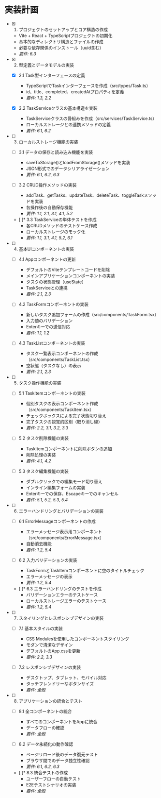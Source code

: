 # 実装計画

- [x] 1. プロジェクトのセットアップとコア構造の作成
  - Vite + React + TypeScriptプロジェクトの初期化
  - 基本的なディレクトリ構造とファイルの作成
  - 必要な依存関係のインストール（uuid含む）
  - _要件: 6.3_

- [x] 2. 型定義とデータモデルの実装
  - [x] 2.1 Task型インターフェースの定義
    - TypeScriptでTaskインターフェースを作成（src/types/Task.ts）
    - id、title、completed、createdAtプロパティを定義
    - _要件: 1.3, 2.2_

  - [x] 2.2 TaskServiceクラスの基本構造を実装
    - TaskServiceクラスの骨組みを作成（src/services/TaskService.ts）
    - ローカルストレージとの連携メソッドの定義
    - _要件: 6.1, 6.2_

- [ ] 3. ローカルストレージ機能の実装
  - [ ] 3.1 データの保存と読み込み機能を実装
    - saveToStorage()とloadFromStorage()メソッドを実装
    - JSON形式でのデータシリアライゼーション
    - _要件: 6.1, 6.2, 6.3_

  - [ ] 3.2 CRUD操作メソッドの実装
    - addTask、getTasks、updateTask、deleteTask、toggleTaskメソッドを実装
    - 各操作後の自動保存機能
    - _要件: 1.1, 2.1, 3.1, 4.1, 5.2_

  - [ ]* 3.3 TaskServiceの単体テストを作成
    - 各CRUDメソッドのテストケース作成
    - ローカルストレージのモック化
    - _要件: 1.1, 3.1, 4.1, 5.2, 6.1_

- [ ] 4. 基本UIコンポーネントの実装
  - [ ] 4.1 Appコンポーネントの更新
    - デフォルトのViteテンプレートコードを削除
    - メインアプリケーションコンポーネントの実装
    - タスクの状態管理（useState）
    - TaskServiceとの連携
    - _要件: 2.1, 2.3_

  - [ ] 4.2 TaskFormコンポーネントの実装
    - 新しいタスク追加フォームの作成（src/components/TaskForm.tsx）
    - 入力値のバリデーション
    - Enterキーでの送信対応
    - _要件: 1.1, 1.2_

  - [ ] 4.3 TaskListコンポーネントの実装
    - タスク一覧表示コンポーネントの作成（src/components/TaskList.tsx）
    - 空状態（タスクなし）の表示
    - _要件: 2.1, 2.3_

- [ ] 5. タスク操作機能の実装
  - [ ] 5.1 TaskItemコンポーネントの実装
    - 個別タスクの表示コンポーネント作成（src/components/TaskItem.tsx）
    - チェックボックスによる完了状態切り替え
    - 完了タスクの視覚的区別（取り消し線）
    - _要件: 2.2, 3.1, 3.2, 3.3_

  - [ ] 5.2 タスク削除機能の実装
    - TaskItemコンポーネントに削除ボタンの追加
    - 削除処理の実装
    - _要件: 4.1, 4.2_

  - [ ] 5.3 タスク編集機能の実装
    - ダブルクリックでの編集モード切り替え
    - インライン編集フォームの実装
    - Enterキーでの保存、Escapeキーでのキャンセル
    - _要件: 5.1, 5.2, 5.3, 5.4_

- [ ] 6. エラーハンドリングとバリデーションの実装
  - [ ] 6.1 ErrorMessageコンポーネントの作成
    - エラーメッセージ表示用コンポーネント（src/components/ErrorMessage.tsx）
    - 自動消去機能
    - _要件: 1.2, 5.4_

  - [ ] 6.2 入力バリデーションの実装
    - TaskFormとTaskItemコンポーネントに空のタイトルチェック
    - エラーメッセージの表示
    - _要件: 1.2, 5.4_

  - [ ]* 6.3 エラーハンドリングのテストを作成
    - バリデーションエラーのテストケース
    - ローカルストレージエラーのテストケース
    - _要件: 1.2, 5.4_

- [ ] 7. スタイリングとレスポンシブデザインの実装
  - [ ] 7.1 基本スタイルの実装
    - CSS Modulesを使用したコンポーネントスタイリング
    - モダンで清潔なデザイン
    - デフォルトのApp.cssを更新
    - _要件: 2.2, 3.3_

  - [ ] 7.2 レスポンシブデザインの実装
    - デスクトップ、タブレット、モバイル対応
    - タッチフレンドリーなボタンサイズ
    - _要件: 全般_

- [ ] 8. アプリケーションの統合とテスト
  - [ ] 8.1 全コンポーネントの統合
    - すべてのコンポーネントをAppに統合
    - データフローの確認
    - _要件: 全般_

  - [ ] 8.2 データ永続化の動作確認
    - ページリロード後のデータ復元テスト
    - ブラウザ間でのデータ独立性確認
    - _要件: 6.1, 6.2, 6.3_

  - [ ]* 8.3 統合テストの作成
    - ユーザーフローの自動テスト
    - E2Eテストシナリオの実装
    - _要件: 全般_